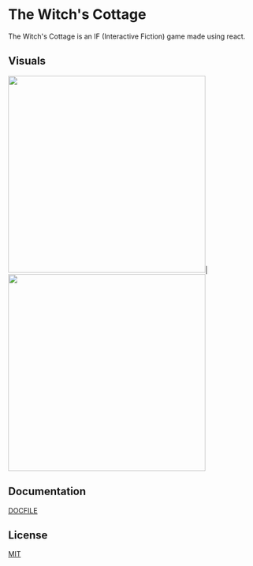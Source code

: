 # The Witch's Cottage

The Witch's Cottage is an IF (Interactive Fiction) game made using react.

## Visuals

<img
     width=400
     src="https://user-images.githubusercontent.com/11726211/166427958-1f149110-44e7-4c33-b4fa-71edc858becb.png"
/>|<img
     width=400
     src="https://user-images.githubusercontent.com/11726211/167446052-91d3df10-9923-4b20-adcb-f3ad4f31a910.png"
/>

## Documentation

[DOCFILE](https://docs.google.com/document/d/1af93IizGhYWsknEpbRpUQuAYGFFlrXs867oKq3febEU/edit?usp=sharing)

## License
[MIT](https://choosealicense.com/licenses/mit/)
